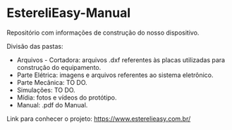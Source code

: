 # EstereliEasy-Manual
Repositório com informações de construção do nosso dispositivo.

Divisão das pastas:

* Arquivos - Cortadora: arquivos .dxf referentes às placas utilizadas para construção do equipamento.
* Parte Elétrica: imagens e arquivos referentes ao sistema eletrônico.
* Parte Mecânica: TO DO.
* Simulações: TO DO.
* Mídia: fotos e vídeos do protótipo.
* Manual: .pdf do Manual.

Link para conhecer o projeto: https://www.esterelieasy.com.br/
